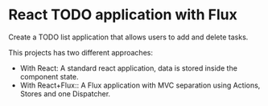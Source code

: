 # React TODO application with Flux

Create a TODO list application that allows users to add and delete tasks.

This projects has two different approaches:

- With React: A standard react application, data is stored inside the component state.
- With React+Flux:: A Flux application with MVC separation using Actions, Stores and one Dispatcher.